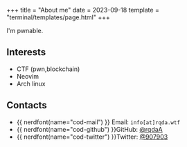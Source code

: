 +++
title = "About me"
date = 2023-09-18
template = "terminal/templates/page.html"
+++

I'm pwnable.

<!-- more -->

## Interests

- CTF (pwn,blockchain)
- Neovim
- Arch linux

## Contacts

- {{ nerdfont(name="cod-mail") }} Email: `info[at]rqda.wtf`
- {{ nerdfont(name="cod-github") }}GitHub: [@rqdaA](https://github.com/rqdaA)
- {{ nerdfont(name="cod-twitter") }}Twitter: [@907903](https://twitter.com/907903)
